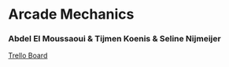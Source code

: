 # Arcade Mechanics 

### Abdel El Moussaoui & Tijmen Koenis & Seline Nijmeijer

[Trello Board](https://trello.com/b/UAYefOPX/aracde-mechanics) 


